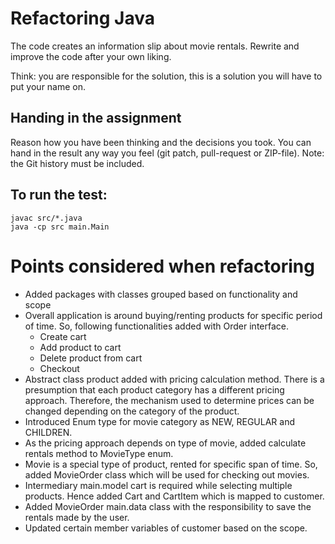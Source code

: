 # Refactoring Java

The code creates an information slip about movie rentals.
Rewrite and improve the code after your own liking.

Think: you are responsible for the solution, this is a solution you will have to put your name on.


## Handing in the assignment

Reason how you have been thinking and the decisions you took. 
You can hand in the result any way you feel (git patch, pull-request or ZIP-file).
Note: the Git history must be included.


## To run the test:

```
javac src/*.java
java -cp src main.Main
```

# Points considered when refactoring

* Added packages with classes grouped based on functionality and scope
* Overall application is around buying/renting products for specific period of time. So, following functionalities added with Order interface.
    * Create cart
    * Add product to cart
    * Delete product from cart
    * Checkout
* Abstract class product added with pricing calculation method. There is a presumption that each product category has a different pricing approach. Therefore, the mechanism used to determine prices can be changed depending on the category of the product.
* Introduced Enum type for movie category as NEW, REGULAR and CHILDREN.
* As the pricing approach depends on type of movie, added calculate rentals method to MovieType enum.
* Movie is a special type of product, rented for specific span of time. So, added MovieOrder class which will be used for checking out movies.
* Intermediary main.model cart is required while selecting multiple products. Hence added Cart and CartItem which is mapped to customer.
* Added MovieOrder main.data class with the responsibility to save the rentals made by the user.
* Updated certain member variables of customer based on the scope.